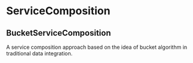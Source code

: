 # ServiceComposition
## BucketServiceComposition
A service composition approach based on the idea of bucket algorithm in traditional data integration.
